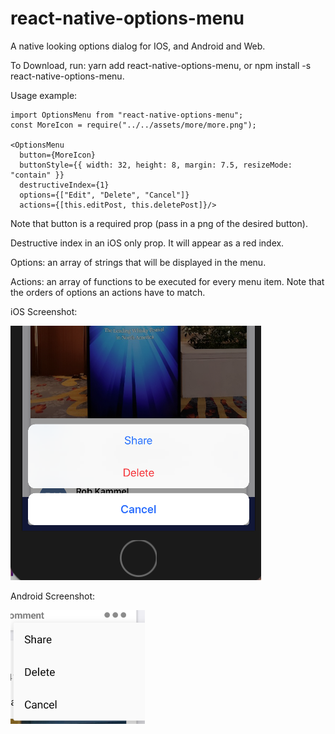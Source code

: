 # react-native-options-menu
A native looking options dialog for IOS, and Android and Web.

To Download, run: yarn add react-native-options-menu, or npm install -s react-native-options-menu.

Usage example: 

    import OptionsMenu from "react-native-options-menu";
    const MoreIcon = require("../../assets/more/more.png");

    <OptionsMenu
      button={MoreIcon}
      buttonStyle={{ width: 32, height: 8, margin: 7.5, resizeMode: "contain" }}
      destructiveIndex={1}
      options={["Edit", "Delete", "Cancel"]}
      actions={[this.editPost, this.deletePost]}/>
                           
                           
Note that button is a required prop (pass in a png of the desired button).

Destructive index in an iOS only prop. It will appear as a red index. 

Options: an array of strings that will be displayed in the menu.

Actions: an array of functions to be executed for every menu item. Note that the orders of options an actions have to match.


iOS Screenshot: 

![Screenshot](ios_screenshot.png)

Android Screenshot:

![Screenshot](android_screenshot.png)

